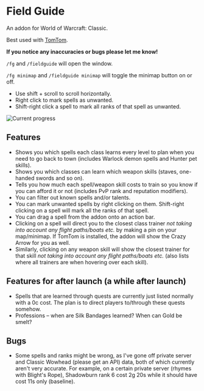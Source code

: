 # Field Guide
An addon for World of Warcraft: Classic.

Best used with [TomTom](https://www.curseforge.com/wow/addons/tomtom).

**If you notice any inaccuracies or bugs please let me know!**

`/fg` and `/fieldguide` will open the window.

`/fg minimap` and `/fieldguide minimap` will toggle the minimap button on or off.

- Use shift + scroll to scroll horizontally.
- Right click to mark spells as unwanted.
- Shift-right click a spell to mark all ranks of that spell as unwanted.

![Current progress](https://i.imgur.com/bhADKsT.png)

## Features
- Shows you which spells each class learns every level to plan when you need to go back to town (includes Warlock demon spells and Hunter pet skills).
- Shows you which classes can learn which weapon skills (staves, one-handed swords and so on).
- Tells you how much each spell/weapon skill costs to train so you know if you can afford it or not (includes PvP rank and reputation modifiers).
- You can filter out known spells and/or talents.
- You can mark unwanted spells by right clicking on them. Shift-right clicking on a spell will mark all the ranks of that spell.
- You can drag a spell from the addon onto an action bar.
- Clicking on a spell will direct you to the closest class trainer *not taking into account any flight paths/boats etc.* by making a pin on your map/minimap. If TomTom is installed, the addon will show the Crazy Arrow for you as well.
- Similarly, clicking on any weapon skill will show the closest trainer for that skill *not taking into account any flight paths/boats etc.* (also lists where all trainers are when hovering over each skill).

## Features for after launch (a while after launch)
- Spells that are learned through quests are currently just listed normally with a 0c cost. The plan is to direct players to/through these quests somehow.
- Professions – when are Silk Bandages learned? When can Gold be smelt?

## Bugs
- Some spells and ranks might be wrong, as I've gone off private server and Classic Wowhead (please get an API) data, both of which currently aren't very accurate. For example, on a certain private server (rhymes with Blight's Rope), Shadowburn rank 6 cost 2g 20s while it should have cost 11s only (baseline).
